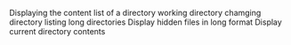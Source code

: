 Displaying the content list of a directory
working directory
chamging directory
listing long directories
Display hidden files in long format
Display current directory contents
